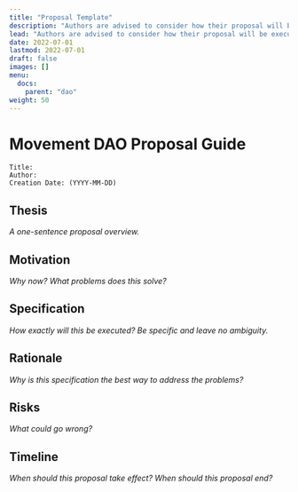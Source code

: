 ```yaml
---
title: "Proposal Template"
description: "Authors are advised to consider how their proposal will be executed in detail. This template is a suggestion—proposal authors can deviate from it."
lead: "Authors are advised to consider how their proposal will be executed in detail. This template is a suggestion—proposal authors can deviate from it."
date: 2022-07-01
lastmod: 2022-07-01
draft: false
images: []
menu:
  docs:
    parent: "dao"
weight: 50
---
```


# Movement DAO Proposal Guide


```
Title:
Author:
Creation Date: (YYYY-MM-DD)
```

## Thesis

*A one-sentence proposal overview.*

## Motivation

*Why now? What problems does this solve?*

## Specification

*How exactly will this be executed? Be specific and leave no ambiguity.*

## Rationale

*Why is this specification the best way to address the problems?*

## Risks

*What could go wrong?*

## Timeline

*When should this proposal take effect? When should this proposal end?*
